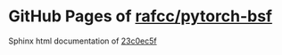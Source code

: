 GitHub Pages of [rafcc/pytorch-bsf](https://github.com/rafcc/pytorch-bsf.git)
===
Sphinx html documentation of [23c0ec5f](https://github.com/rafcc/pytorch-bsf/tree/23c0ec5f8f681a05f6b6a314fb9ee3c62386c227)
